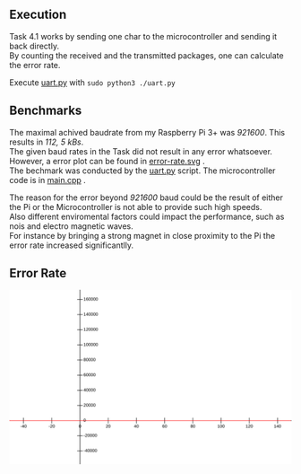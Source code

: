 ## Execution

Task 4.1 works by sending one char to the microcontroller and sending it back directly.  
By counting the received and the transmitted packages, one can calculate the error rate.

Execute [uart.py](uart.py) with `sudo python3 ./uart.py`

## Benchmarks

The maximal achived baudrate from my Raspberry Pi 3+ was *921600*. This results in *112, 5 kBs*.  
The given baud rates in the Task did not result in any error whatsoever.  
However, a error plot can be found in [error-rate.svg](error-rate.svg) .  
The bechmark was conducted by the [uart.py](uart.py) script. The microcontroller code is in [main.cpp](main.cpp) .

The reason for the error beyond *921600* baud could be the result of either the Pi or the Microcontroller is not able to provide such high speeds.  
Also different enviromental factors could impact the performance, such as nois and electro magnetic waves.  
For instance by bringing a strong magnet in close proximity to the Pi the error rate increased significantlly.

## Error Rate

![datei](error-rate.svg)
